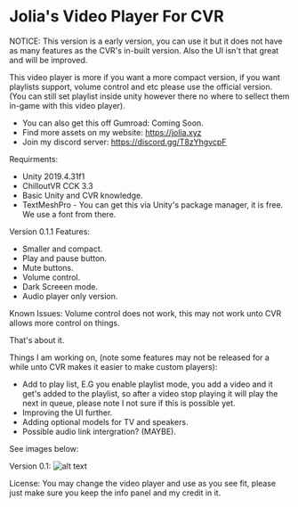 # Jolia's Video Player For CVR

NOTICE: This version is a early version, you can use it but it does not have as many features as the CVR's in-built version. Also the UI isn't that great and will be improved. 

This video player is more if you want a more compact version, if you want playlists support, volume control and etc please use the official version. (You can still set playlist inside unity however there no where to sellect them in-game with this video player).

- You can also get this off Gumroad: Coming Soon.
- Find more assets on my website: https://jolia.xyz
- Join my discord server: https://discord.gg/T8zYhgvcpF

Requirments:
- Unity 2019.4.31f1
- ChilloutVR CCK 3.3
- Basic Unity and CVR knowledge.
- TextMeshPro - You can get this via Unity's package manager, it is free. We use a font from there.


Version 0.1.1 Features:
- Smaller and compact.
- Play and pause button.
- Mute buttons.
- Volume control.
- Dark Screeen mode.
- Audio player only version.

Known Issues: 
Volume control does not work, this may not work unto CVR allows more control on things.

That's about it.

Things I am working on, (note some features may not be released for a while unto CVR makes it easier to make custom players):

- Add to play list, E.G you enable playlist mode, you add a video and it get's added to the playlist, so after a video stop playing it will play the next in queue, please note I not sure if this is possible yet.
- Improving the UI further.
- Adding optional models for TV and speakers.
- Possible audio link intergration? (MAYBE).


See images below: 

Version 0.1:
![alt text](https://i.imgur.com/ey6yq19.png)

License:
You may change the video player and use as you see fit, please just make sure you keep the info panel and my credit in it.
